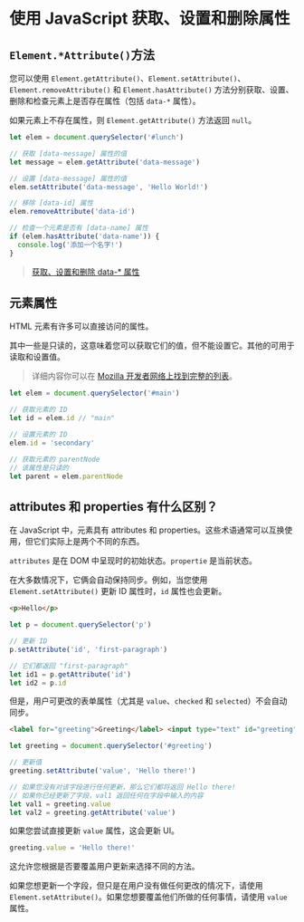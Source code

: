 # 使用 JavaScript 获取、设置和删除属性

## `Element.*Attribute()`方法

您可以使用 `Element.getAttribute()`、`Element.setAttribute()`、`Element.removeAttribute()` 和 `Element.hasAttribute()` 方法分别获取、设置、删除和检查元素上是否存在属性（包括 `data-*` 属性）。

如果元素上不存在属性，则 `Element.getAttribute()` 方法返回 `null`。

```js
let elem = document.querySelector('#lunch')

// 获取 [data-message] 属性的值
let message = elem.getAttribute('data-message')

// 设置 [data-message] 属性的值
elem.setAttribute('data-message', 'Hello World!')

// 移除 [data-id] 属性
elem.removeAttribute('data-id')

// 检查一个元素是否有 [data-name] 属性
if (elem.hasAttribute('data-name')) {
  console.log('添加一个名字!')
}
```

> [获取、设置和删除 data-* 属性](https://github.com/lio-zero/blog/blob/master/DOM/%E8%8E%B7%E5%8F%96%E3%80%81%E8%AE%BE%E7%BD%AE%E5%92%8C%E5%88%A0%E9%99%A4%20data-%20%E5%B1%9E%E6%80%A7.md)

## 元素属性

HTML 元素有许多可以直接访问的属性。

其中一些是只读的，这意味着您可以获取它们的值，但不能设置它。其他的可用于读取和设置值。

> 详细内容你可以在 [Mozilla 开发者网络上找到完整的列表](https://developer.mozilla.org/en-US/docs/Web/API/element)。

```js
let elem = document.querySelector('#main')

// 获取元素的 ID
let id = elem.id // "main"

// 设置元素的 ID
elem.id = 'secondary'

// 获取元素的 parentNode
// 该属性是只读的
let parent = elem.parentNode
```

## attributes 和 properties 有什么区别？

在 JavaScript 中，元素具有 attributes 和 properties。这些术语通常可以互换使用，但它们实际上是两个不同的东西。

`attributes` 是在 DOM 中呈现时的初始状态。`propertie` 是当前状态。

在大多数情况下，它俩会自动保持同步。例如，当您使用 `Element.setAttribute()` 更新 ID 属性时，`id` 属性也会更新。

```html
<p>Hello</p>
```

```js
let p = document.querySelector('p')

// 更新 ID
p.setAttribute('id', 'first-paragraph')

// 它们都返回 "first-paragraph"
let id1 = p.getAttribute('id')
let id2 = p.id
```

但是，用户可更改的表单属性（尤其是 `value`、`checked` 和 `selected`）不会自动同步。

```html
<label for="greeting">Greeting</label> <input type="text" id="greeting" />
```

```js
let greeting = document.querySelector('#greeting')

// 更新值
greeting.setAttribute('value', 'Hello there!')

// 如果您没有对该字段进行任何更新，那么它们都将返回 Hello there!
// 如果你已经更新了字段，val1 返回任何在字段中输入的内容
let val1 = greeting.value
let val2 = greeting.getAttribute('value')
```

如果您尝试直接更新 `value` 属性，这会更新 UI。

```js
greeting.value = 'Hello there!'
```

这允许您根据是否要覆盖用户更新来选择不同的方法。

如果您想更新一个字段，但只是在用户没有做任何更改的情况下，请使用 `Element.setAttribute()`。如果您想要覆盖他们所做的任何事情，请使用 `value` 属性。

